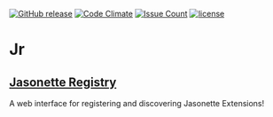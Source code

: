 [![GitHub release](https://img.shields.io/github/release/Jasonette/Jr.svg)](https://github.com/Jasonette/Jr/releases)
[![Code Climate](https://codeclimate.com/github/Jasonette/Jr/badges/gpa.svg)](https://codeclimate.com/github/Jasonette/Jr)
[![Issue Count](https://codeclimate.com/github/Jasonette/Jr/badges/issue_count.svg)](https://codeclimate.com/github/Jasonette/Jr)
[![license](https://img.shields.io/badge/license-MIT-blue.svg)](https://raw.githubusercontent.com/Jasonette/Jr/master/LICENSE)
# Jr
## [Jasonette Registry](http://jasonregistry.herokuapp.com/)

A web interface for registering and discovering Jasonette Extensions!

